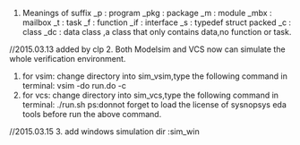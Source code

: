 1. Meanings of suffix
_p      : program
_pkg    : package
_m      : module
_mbx    : mailbox
_t      : task
_f      : function
_if     : interface
_s      : typedef struct packed
_c      : class
_dc     : data class ,a class that only contains data,no function or task.


//2015.03.13 added by clp
2. Both Modelsim and VCS now can simulate the whole verification environment.
 1) for vsim:
    change directory into sim_vsim,type the following command in terminal:
        vsim -do run.do -c
 2) for vcs:
    change directory into sim_vcs,type the following command in terminal:
        ./run.sh
    ps:donnot forget to load the license of sysnopsys eda tools before run the above command.

//2015.03.15
3. add windows simulation dir :sim_win
